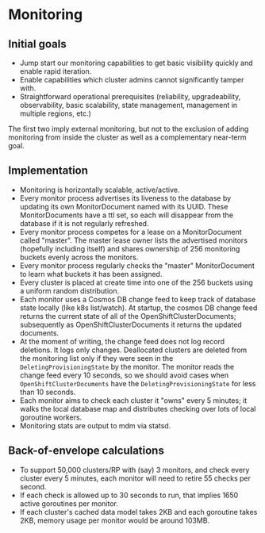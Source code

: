 # Monitoring

## Initial goals

* Jump start our monitoring capabilities to get basic visibility quickly and
  enable rapid iteration.
* Enable capabilities which cluster admins cannot significantly tamper with.
* Straightforward operational prerequisites (reliability, upgradeability,
  observability, basic scalability, state management, management in multiple
  regions, etc.)

The first two imply external monitoring, but not to the exclusion of adding
monitoring from inside the cluster as well as a complementary near-term goal.

## Implementation

* Monitoring is horizontally scalable, active/active.
* Every monitor process advertises its liveness to the database by updating its
  own MonitorDocument named with its UUID.  These MonitorDocuments have a ttl
  set, so each will disappear from the database if it is not regularly
  refreshed.
* Every monitor process competes for a lease on a MonitorDocument called
  "master".  The master lease owner lists the advertised monitors (hopefully
  including itself) and shares ownership of 256 monitoring buckets evenly across
  the monitors.
* Every monitor process regularly checks the "master" MonitorDocument to learn
  what buckets it has been assigned.
* Every cluster is placed at create time into one of the 256 buckets using a
  uniform random distribution.
* Each monitor uses a Cosmos DB change feed to keep track of database state
  locally (like k8s list/watch).  At startup, the cosmos DB change feed returns
  the current state of all of the OpenShiftClusterDocuments; subsequently as
  OpenShiftClusterDocuments it returns the updated documents.
* At the moment of writing, the change feed does not log record deletions. It logs
  only changes. Deallocated clusters are deleted from the monitoring list only if
  they were seen in the `DeletingProvisioningState` by the monitor.
  The monitor reads the change feed every 10 seconds, so we should avoid
  cases when `OpenShiftClusterDocuments` have the `DeletingProvisioningState` for 
  less than 10 seconds.
* Each monitor aims to check each cluster it "owns" every 5 minutes; it walks
  the local database map and distributes checking over lots of local goroutine
  workers.
* Monitoring stats are output to mdm via statsd.

## Back-of-envelope calculations

* To support 50,000 clusters/RP with (say) 3 monitors, and check every cluster
  every 5 minutes, each monitor will need to retire 55 checks per second.
* If each check is allowed up to 30 seconds to run, that implies 1650 active
  goroutines per monitor.
* If each cluster's cached data model takes 2KB and each goroutine takes 2KB,
  memory usage per monitor would be around 103MB.
